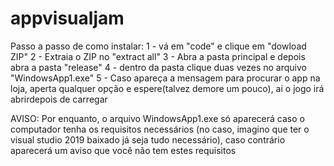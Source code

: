# appvisualjam
Passo a passo de como instalar:
1 - vá em "code" e clique em "dowload ZIP"
2 - Extraia o ZIP no "extract all"
3 - Abra a pasta principal e depois abra a pasta "release"
4 - dentro da pasta clique duas vezes no arquivo "WindowsApp1.exe"
5 - Caso apareça a mensagem para procurar o app na loja, aperta qualquer opção e espere(talvez demore um pouco), ai o jogo irá abrirdepois de carregar

AVISO: Por enquanto, o arquivo WindowsApp1.exe só aparecerá caso o computador tenha os requisitos necessários (no caso, imagino que ter o visual studio 2019 baixado já seja tudo necessário), caso contrário aparecerá um aviso que você não tem estes requisitos

